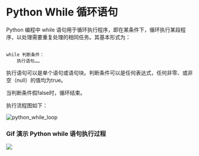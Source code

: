 Python While 循环语句
=================

 Python 编程中 while 语句用于循环执行程序，即在某条件下，循环执行某段程序，以处理需要重复处理的相同任务。其基本形式为：

 
```

while 判断条件：
    执行语句……

```

 执行语句可以是单个语句或语句块。判断条件可以是任何表达式，任何非零、或非空（null）的值均为true。

 当判断条件假false时，循环结束。

 执行流程图如下：

 ![python_while_loop](http://www.runoob.com/wp-content/uploads/2013/11/python_while_loop.jpg)
 ### Gif 演示 Python while 语句执行过程

 ![](http://www.runoob.com/wp-content/uploads/2013/11/loop-over-python-list-animation.gif)



